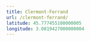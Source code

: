 ```yaml
---
title: Clermont-Ferrand
url: /clermont-ferrand/
latitude: 45.777455100000005
longitude: 3.0819427000000004
---
```

